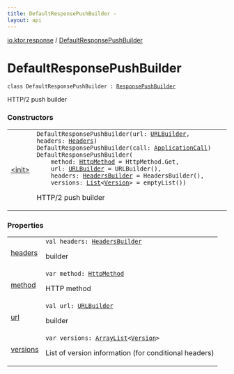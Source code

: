 ```yaml
---
title: DefaultResponsePushBuilder - 
layout: api
---
```


<div class='api-docs-breadcrumbs'><a href="../index.html">io.ktor.response</a> / <a href="./index.html">DefaultResponsePushBuilder</a></div>

# DefaultResponsePushBuilder

<div class="signature"><code><span class="keyword">class </span><span class="identifier">DefaultResponsePushBuilder</span>&nbsp;<span class="symbol">:</span>&nbsp;<a href="../-response-push-builder/index.html"><span class="identifier">ResponsePushBuilder</span></a></code></div>

HTTP/2 push builder

### Constructors

<table class="api-docs-table">
<tbody>
<tr>
<td markdown="1">

<a href="-init-.html">&lt;init&gt;</a>


</td>
<td markdown="1">
<div class="signature"><code><span class="identifier">DefaultResponsePushBuilder</span><span class="symbol">(</span><span class="parameterName" id="io.ktor.response.DefaultResponsePushBuilder$<init>(io.ktor.http.URLBuilder, io.ktor.http.Headers)/url">url</span><span class="symbol">:</span>&nbsp;<a href="../../io.ktor.http/-u-r-l-builder/index.html"><span class="identifier">URLBuilder</span></a><span class="symbol">, </span><span class="parameterName" id="io.ktor.response.DefaultResponsePushBuilder$<init>(io.ktor.http.URLBuilder, io.ktor.http.Headers)/headers">headers</span><span class="symbol">:</span>&nbsp;<a href="../../io.ktor.http/-headers/index.html"><span class="identifier">Headers</span></a><span class="symbol">)</span></code></div>

<div class="signature"><code><span class="identifier">DefaultResponsePushBuilder</span><span class="symbol">(</span><span class="parameterName" id="io.ktor.response.DefaultResponsePushBuilder$<init>(io.ktor.application.ApplicationCall)/call">call</span><span class="symbol">:</span>&nbsp;<a href="../../io.ktor.application/-application-call/index.html"><span class="identifier">ApplicationCall</span></a><span class="symbol">)</span></code></div>
<div class="signature"><code><span class="identifier">DefaultResponsePushBuilder</span><span class="symbol">(</span><br/>&nbsp;&nbsp;&nbsp;&nbsp;<span class="parameterName" id="io.ktor.response.DefaultResponsePushBuilder$<init>(io.ktor.http.HttpMethod, io.ktor.http.URLBuilder, io.ktor.http.HeadersBuilder, kotlin.collections.List((io.ktor.http.content.Version)))/method">method</span><span class="symbol">:</span>&nbsp;<a href="../../io.ktor.http/-http-method/index.html"><span class="identifier">HttpMethod</span></a>&nbsp;<span class="symbol">=</span>&nbsp;HttpMethod.Get<span class="symbol">, </span><br/>&nbsp;&nbsp;&nbsp;&nbsp;<span class="parameterName" id="io.ktor.response.DefaultResponsePushBuilder$<init>(io.ktor.http.HttpMethod, io.ktor.http.URLBuilder, io.ktor.http.HeadersBuilder, kotlin.collections.List((io.ktor.http.content.Version)))/url">url</span><span class="symbol">:</span>&nbsp;<a href="../../io.ktor.http/-u-r-l-builder/index.html"><span class="identifier">URLBuilder</span></a>&nbsp;<span class="symbol">=</span>&nbsp;URLBuilder()<span class="symbol">, </span><br/>&nbsp;&nbsp;&nbsp;&nbsp;<span class="parameterName" id="io.ktor.response.DefaultResponsePushBuilder$<init>(io.ktor.http.HttpMethod, io.ktor.http.URLBuilder, io.ktor.http.HeadersBuilder, kotlin.collections.List((io.ktor.http.content.Version)))/headers">headers</span><span class="symbol">:</span>&nbsp;<a href="../../io.ktor.http/-headers-builder/index.html"><span class="identifier">HeadersBuilder</span></a>&nbsp;<span class="symbol">=</span>&nbsp;HeadersBuilder()<span class="symbol">, </span><br/>&nbsp;&nbsp;&nbsp;&nbsp;<span class="parameterName" id="io.ktor.response.DefaultResponsePushBuilder$<init>(io.ktor.http.HttpMethod, io.ktor.http.URLBuilder, io.ktor.http.HeadersBuilder, kotlin.collections.List((io.ktor.http.content.Version)))/versions">versions</span><span class="symbol">:</span>&nbsp;<a href="https://kotlinlang.org/api/latest/jvm/stdlib/kotlin.collections/-list/index.html"><span class="identifier">List</span></a><span class="symbol">&lt;</span><a href="../../io.ktor.http.content/-version/index.html"><span class="identifier">Version</span></a><span class="symbol">&gt;</span>&nbsp;<span class="symbol">=</span>&nbsp;emptyList()<span class="symbol">)</span></code></div>

HTTP/2 push builder


</td>
</tr>
</tbody>
</table>

### Properties

<table class="api-docs-table">
<tbody>
<tr>
<td markdown="1">

<a href="headers.html">headers</a>


</td>
<td markdown="1">
<div class="signature"><code><span class="keyword">val </span><span class="identifier">headers</span><span class="symbol">: </span><a href="../../io.ktor.http/-headers-builder/index.html"><span class="identifier">HeadersBuilder</span></a></code></div>

builder


</td>
</tr>
<tr>
<td markdown="1">

<a href="method.html">method</a>


</td>
<td markdown="1">
<div class="signature"><code><span class="keyword">var </span><span class="identifier">method</span><span class="symbol">: </span><a href="../../io.ktor.http/-http-method/index.html"><span class="identifier">HttpMethod</span></a></code></div>

HTTP method


</td>
</tr>
<tr>
<td markdown="1">

<a href="url.html">url</a>


</td>
<td markdown="1">
<div class="signature"><code><span class="keyword">val </span><span class="identifier">url</span><span class="symbol">: </span><a href="../../io.ktor.http/-u-r-l-builder/index.html"><span class="identifier">URLBuilder</span></a></code></div>

builder


</td>
</tr>
<tr>
<td markdown="1">

<a href="versions.html">versions</a>


</td>
<td markdown="1">
<div class="signature"><code><span class="keyword">var </span><span class="identifier">versions</span><span class="symbol">: </span><a href="https://kotlinlang.org/api/latest/jvm/stdlib/kotlin.collections/-array-list/index.html"><span class="identifier">ArrayList</span></a><span class="symbol">&lt;</span><a href="../../io.ktor.http.content/-version/index.html"><span class="identifier">Version</span></a><span class="symbol">&gt;</span></code></div>

List of version information (for conditional headers)


</td>
</tr>
</tbody>
</table>
